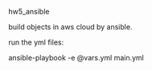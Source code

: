 hw5_ansible

 build objects in aws cloud by ansible.

run the yml files: 

ansible-playbook -e @vars.yml main.yml




